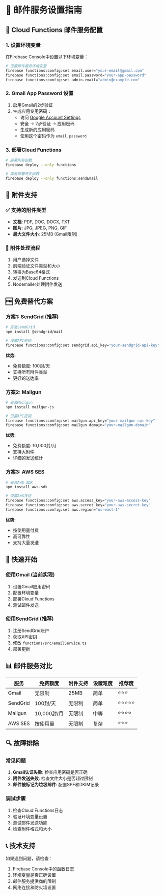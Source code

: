 # 📧 邮件服务设置指南

## 🔧 **Cloud Functions 邮件服务配置**

### 1. 设置环境变量

在Firebase Console中设置以下环境变量：

```bash
# 设置邮件服务环境变量
firebase functions:config:set email.user="your-email@gmail.com"
firebase functions:config:set email.password="your-app-password"
firebase functions:config:set admin.email="admin@example.com"
```

### 2. Gmail App Password 设置

1. 启用Gmail的2步验证
2. 生成应用专用密码：
   - 访问 [Google Account Settings](https://myaccount.google.com/)
   - 安全 → 2步验证 → 应用密码
   - 生成新的应用密码
   - 使用这个密码作为 `email.password`

### 3. 部署Cloud Functions

```bash
# 部署所有函数
firebase deploy --only functions

# 或者部署特定函数
firebase deploy --only functions:sendEmail
```

## 📎 **附件支持**

### ✅ **支持的附件类型**
- **文档**: PDF, DOC, DOCX, TXT
- **图片**: JPG, JPEG, PNG, GIF
- **最大文件大小**: 25MB (Gmail限制)

### 🔄 **附件处理流程**
1. 用户选择文件
2. 前端验证文件类型和大小
3. 转换为Base64格式
4. 发送到Cloud Functions
5. Nodemailer处理附件发送

## 🆓 **免费替代方案**

### 方案1: SendGrid (推荐)
```bash
# 安装SendGrid
npm install @sendgrid/mail

# 设置API密钥
firebase functions:config:set sendgrid.api_key="your-sendgrid-api-key"
```

**优势:**
- 免费额度: 100封/天
- 支持所有附件类型
- 更好的送达率

### 方案2: Mailgun
```bash
# 安装Mailgun
npm install mailgun-js

# 设置API密钥
firebase functions:config:set mailgun.api_key="your-mailgun-api-key"
firebase functions:config:set mailgun.domain="your-mailgun-domain"
```

**优势:**
- 免费额度: 10,000封/月
- 支持大附件
- 详细的发送统计

### 方案3: AWS SES
```bash
# 安装AWS SDK
npm install aws-sdk

# 设置AWS凭证
firebase functions:config:set aws.access_key="your-aws-access-key"
firebase functions:config:set aws.secret_key="your-aws-secret-key"
firebase functions:config:set aws.region="us-east-1"
```

**优势:**
- 按使用量付费
- 高可靠性
- 支持大量发送

## 🚀 **快速开始**

### 使用Gmail (当前实现)
1. 设置Gmail应用密码
2. 配置环境变量
3. 部署Cloud Functions
4. 测试邮件发送

### 使用SendGrid (推荐)
1. 注册SendGrid账户
2. 获取API密钥
3. 修改 `functions/src/emailService.ts`
4. 部署更新

## 📊 **邮件服务对比**

| 服务 | 免费额度 | 附件支持 | 设置难度 | 推荐度 |
|------|----------|----------|----------|--------|
| Gmail | 无限制 | 25MB | 简单 | ⭐⭐⭐ |
| SendGrid | 100封/天 | 无限制 | 简单 | ⭐⭐⭐⭐⭐ |
| Mailgun | 10,000封/月 | 无限制 | 中等 | ⭐⭐⭐⭐ |
| AWS SES | 按使用量 | 无限制 | 复杂 | ⭐⭐⭐ |

## 🔍 **故障排除**

### 常见问题
1. **Gmail认证失败**: 检查应用密码是否正确
2. **附件发送失败**: 检查文件大小是否超过限制
3. **邮件被标记为垃圾邮件**: 配置SPF和DKIM记录

### 调试步骤
1. 检查Cloud Functions日志
2. 验证环境变量设置
3. 测试邮件发送功能
4. 检查附件格式和大小

## 📞 **技术支持**

如果遇到问题，请检查：
1. Firebase Console中的函数日志
2. 环境变量是否正确设置
3. 邮件服务提供商的限制
4. 网络连接和防火墙设置
